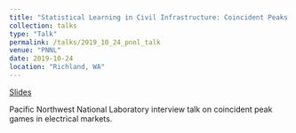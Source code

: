 ```yaml
---
title: "Statistical Learning in Civil Infrastructure: Coincident Peaks in Electrical Markets"
collection: talks
type: "Talk"
permalink: /talks/2019_10_24_pnnl_talk
venue: "PNNL"
date: 2019-10-24
location: "Richland, WA"
---
```


[Slides](https://cpatdowling.github.io/files/pnnl_talk.pdf)

Pacific Northwest National Laboratory interview talk on coincident peak games in electrical markets.
